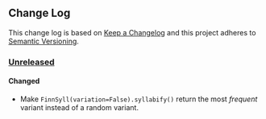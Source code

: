 ## Change Log
This change log is based on [Keep a Changelog](http://keepachangelog.com/) and this project adheres to [Semantic Versioning](http://semver.org/).

### [Unreleased](#unreleased)
#### Changed
- Make ```FinnSyll(variation=False).syllabify()``` return the most *frequent* variant instead of a random variant.
